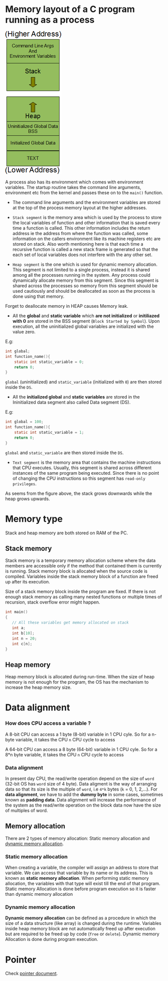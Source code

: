 # Memory layout of a C program running as a process

![](../../Environment/Images/process-memory-layout.png)

A process also has its environment which comes with environment variables. The startup routine takes the command line arguments, environment etc from the kernel and passes these on to the ``main()`` function.

* The command line arguments and the environment variables are stored at the top of the process memory layout at the higher addresses.
* ``Stack segment`` is the memory area which is used by the process to store the local variables of function and other information that is saved every time a function is called. This other information includes the return address ie the address from where the function was called, some information on the callers environment like its machine registers etc are stored on stack. Also worth mentioning here is that each time a recursive function is called a new stack frame is generated so that the each set of local variables does not interfere with the any other set.

* ``Heap segment`` is the one which is used for dynamic memory allocation. This segment is not limited to a single process, instead it is shared among all the processes running in the system. Any process could dynamically allocate memory from this segment. Since this segment is shared across the processes so memory from this segment should be used cautiously and should be deallocated as soon as the process is done using that memory.

Forget to deallocate memory in HEAP causes Memory leak.

* All the **global** and **static variable** which **are not initialized** or **initiliazed with 0** are stored in the BSS segment (``Block Started by Symbol``). Upon execution, all the uninitialized global variables are initialized with the value zero.

E.g:

```c
int global;
int function_name(){
    static int static_variable = 0;
    return 0;
}
```

``global`` (uninitialized) and ``static_variable`` (initialized with ``0``) are then stored inside the ``DS``.

* All the **initialized global** and **static variables** are stored in the Ininitialized data segment also called Data segment (DS).

E.g:

```c
int global = 100;
int function_name(){
    static int static_variable = 1;
    return 0;
}
```

``global`` and ``static_variable`` are then stored inside the ``DS``.

* ``Text segment`` is the memory area that contains the machine instructions that CPU executes. Usually, this segment is shared across different instances of the same program being executed. Since there is no point of changing the CPU instructions so this segment has ``read-only privileges``.

As seems from the figure above, the stack grows downwards while the heap grows upwards.

# Memory type

Stack and heap memory are both stored on RAM of the PC.

## Stack memory

Stack memory is a temporary memory allocation scheme where the data members are accessible only if the method that contained them is currently is running. Stack memory block is allocated when the source code is compiled. Variables inside the stack memory block of a function are freed up after its execution.

Size of a stack memory block inside the program are fixed. If there is not enough stack memory as calling many nested functions or multiple times of recursion, stack overflow error might happen.

```c
int main()
{
   // All these variables get memory allocated on stack
   int a;
   int b[10];
   int n = 20;
   int c[n];
}
```

## Heap memory

Heap memory block is allocated during run-time. When the size of heap memory is not enough for the program, the OS has the mechanism to increase the heap memory size.

# Data alignment 

### How does CPU access a variable ?

A 8-bit CPU can access a 1 byte (8-bit) variable in 1 CPU cyle. So for a n-byte variable, it takes the CPU ``n`` CPU cycle to access

A 64-bit CPU can access a 8 byte (64-bit) variable in 1 CPU cyle. So for a 8*n byte variable, it takes the CPU ``n`` CPU cycle to access

### Data alignment

In present day CPU, the read/write operation depend on the size of ``word`` (32-bit OS has ``word`` size of 4 byte). Data aligment is the way of arranging data so that its size is the multiple of ``word``, i.e ``4*k`` bytes (``k`` = 0, 1, 2,...). For **data alignment**, we have to add the **dummy byte** in some cases, sometimes known as **padding data**. Data alignment will increase the performance of the system as the read/write operation on the block data now have the size of multiples of word.

## Memory allocation

There are 2 types of memory allocation: Static memory allocation and [dynamic memory allocation](Dynamic%20memory%20allocation).

### Static memory allocation

When creating a variable, the compiler will assign an address to store that variable. We can access that variable by its name or its address. This is known as **static memory allocation**. When performing static memory allocation, the variables with that type will exist till the end of that program. Static memory Allocation is done before program execution so it is faster than dynamic memory allocation

### Dynamic memory allocation

**Dynamic memory allocation** can be defined as a procedure in which the size of a data structure (like array) is changed during the runtime. Variables inside heap memory block are not automatically freed up after execution but are required to be freed up by code (``free`` or ``delete``). Dynamic memory Allocation is done during program execution.

# Pointer

Check [pointer document](Pointer).
